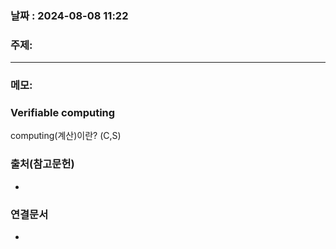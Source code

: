 
### 날짜 : 2024-08-08 11:22

### 주제: 

---
### 메모: 
### Verifiable computing
computing(계산)이란? (C,S)

### 출처(참고문헌)
-

### 연결문서
-
